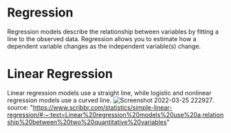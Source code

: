 # Regression
Regression models describe the relationship between variables by fitting a line to the observed data.
Regression allows you to estimate how a dependent variable changes as the independent variable(s) change.
# Linear Regression
Linear regression models use a straight line, while logistic and nonlinear regression models use a curved line. 
![Screenshot 2022-03-25 222927](https://user-images.githubusercontent.com/69812497/160171940-9980b260-6b2f-4612-90d3-c103f3cf7f8b.jpg).
source: "https://www.scribbr.com/statistics/simple-linear-regression/#:~:text=Linear%20regression%20models%20use%20a,relationship%20between%20two%20quantitative%20variables"
